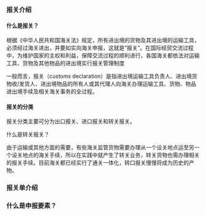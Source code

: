 ### 报关介绍

#### 什么是报关？

根据《中华人民共和国海关法》规定，所有进出境的货物及其进出境的运输工具，必须经过海关进出，并要如实向海关申报，这就是“报关”。在国际经贸交流过程中，为维护国家的主权和利益，保障交流过程的顺利进行，各国海关都依法对运输工具、货物及其他物品的进出境实行报关管理制度

一般而言，报关（customs declaration）是指进出境运输工具负责人、进出境货物收/发货人、进出境物品的所有人或其代理人向海关办理运输工具、货物、物品进出境手续及相关海关事务的全过程。

#### 报关的分类

报关分类主要可分为出口报关、进口报关和转关报关。

什么是转关报关？

由于运输或其他方面的需要，有些海关监管货物需要办理从一个设关地点运至另一个设关地点的海关手续，所以在实践中就产生了转关业务，转关货物也需办理相关的报关手续。目前海关都已经实行了通关一体化，转口报关慢慢将成为历史的产物。

### 报关单介绍

### 什么是申报要素？